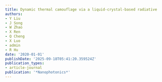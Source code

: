 ```yaml
---
title: Dynamic thermal camouflage via a liquid-crystal-based radiative metasurface
authors:
- Y Liu
- J Song
- W Zhao
- X Ren
- Q Cheng
- X Luo
- admin
- R Hu
date: '2020-01-01'
publishDate: '2025-09-18T05:41:20.359524Z'
publication_types:
- article-journal
publication: '*Nanophotonics*'
---
```

